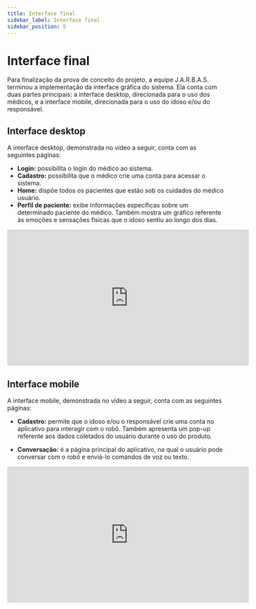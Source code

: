 ```yaml
---
title: Interface final
sidebar_label: Interface final
sidebar_position: 5
---
```


# Interface final

Para finalização da prova de conceito do projeto, a equipe J.A.R.B.A.S. terminou a implementação da interface gráfica do sistema. Ela conta com duas partes principais: a interface desktop, direcionada para o uso dos médicos, e a interface mobile, direcionada para o uso do idoso e/ou do responsável.

## Interface desktop

A interface desktop, demonstrada no vídeo a seguir, conta com as seguintes páginas:

- **Login:** possibilita o login do médico ao sistema.
- **Cadastro:** possibilita que o médico crie uma conta para acessar o sistema.
- **Home:** dispõe todos os pacientes que estão sob os cuidados do médico usuário. 
- **Perfil de paciente:** exibe informações específicas sobre um determinado paciente do médico. Também mostra um gráfico referente às emoções e sensações físicas que o idoso sentiu ao longo dos dias.

<iframe
  width="560"
  height="315"
  src="https://www.youtube.com/embed/K4f_c59e__g"
  title="YouTube video player"
  frameborder="0"
  allow="accelerometer; autoplay; clipboard-write; encrypted-media; gyroscope; picture-in-picture"
  allowfullscreen
></iframe>

## Interface mobile

A interface mobile, demonstrada no vídeo a seguir, conta com as seguintes páginas:

- **Cadastro:** permite que o idoso e/ou o responsável crie uma conta no aplicativo para interagir com o robô. Também apresenta um pop-up referente aos dados coletados do usuário durante o uso do produto.

- **Conversação:** é a página principal do aplicativo, na qual o usuário pode conversar com o robô e enviá-lo comandos de voz ou texto.

<iframe
  width="560"
  height="315"
  src="https://www.youtube.com/embed/Hw8K07zufSw"
  title="YouTube video player"
  frameborder="0"
  allow="accelerometer; autoplay; clipboard-write; encrypted-media; gyroscope; picture-in-picture"
  allowfullscreen
></iframe>